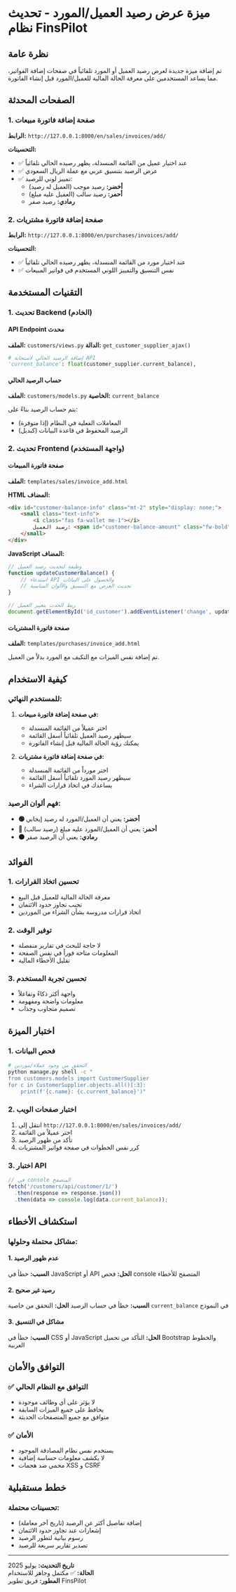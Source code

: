 # ميزة عرض رصيد العميل/المورد - تحديث نظام FinsPilot

## نظرة عامة

تم إضافة ميزة جديدة لعرض رصيد العميل أو المورد تلقائياً في صفحات إضافة الفواتير، مما يساعد المستخدمين على معرفة الحالة المالية للعميل/المورد قبل إنشاء الفاتورة.

## الصفحات المحدثة

### 1. صفحة إضافة فاتورة مبيعات
**الرابط:** `http://127.0.0.1:8000/en/sales/invoices/add/`

**التحسينات:**
- ✅ عند اختيار عميل من القائمة المنسدلة، يظهر رصيده الحالي تلقائياً
- ✅ عرض الرصيد بتنسيق عربي مع عملة الريال السعودي
- ✅ تمييز لوني للرصيد:
  - **أخضر:** رصيد موجب (العميل له رصيد)
  - **أحمر:** رصيد سالب (العميل عليه مبلغ)
  - **رمادي:** رصيد صفر

### 2. صفحة إضافة فاتورة مشتريات
**الرابط:** `http://127.0.0.1:8000/en/purchases/invoices/add/`

**التحسينات:**
- ✅ عند اختيار مورد من القائمة المنسدلة، يظهر رصيده الحالي تلقائياً
- ✅ نفس التنسيق والتمييز اللوني المستخدم في فواتير المبيعات

## التقنيات المستخدمة

### 1. تحديث Backend (الخادم)

#### API Endpoint محدث
**الملف:** `customers/views.py`
**الدالة:** `get_customer_supplier_ajax()`

```python
# إضافة الرصيد الحالي لاستجابة API
'current_balance': float(customer_supplier.current_balance),
```

#### حساب الرصيد الحالي 
**الملف:** `customers/models.py`
**الخاصية:** `current_balance`

يتم حساب الرصيد بناءً على:
- المعاملات الفعلية في النظام (إذا متوفرة)
- الرصيد المحفوظ في قاعدة البيانات (كبديل)

### 2. تحديث Frontend (واجهة المستخدم)

#### صفحة فاتورة المبيعات
**الملف:** `templates/sales/invoice_add.html`

**HTML المضاف:**
```html
<div id="customer-balance-info" class="mt-2" style="display: none;">
    <small class="text-info">
        <i class="fas fa-wallet me-1"></i>
        رصيد العميل: <span id="customer-balance-amount" class="fw-bold"></span>
    </small>
</div>
```

**JavaScript المضاف:**
```javascript
// وظيفة لتحديث رصيد العميل
function updateCustomerBalance() {
    // استدعاء API والحصول على البيانات
    // تحديث العرض مع التنسيق والألوان المناسبة
}

// ربط الحدث بتغيير العميل
document.getElementById('id_customer').addEventListener('change', updateCustomerBalance);
```

#### صفحة فاتورة المشتريات
**الملف:** `templates/purchases/invoice_add.html`

تم إضافة نفس الميزات مع التكيف مع المورد بدلاً من العميل.

## كيفية الاستخدام

### للمستخدم النهائي:

1. **في صفحة إضافة فاتورة مبيعات:**
   - اختر عميلاً من القائمة المنسدلة
   - سيظهر رصيد العميل تلقائياً أسفل القائمة
   - يمكنك رؤية الحالة المالية قبل إنشاء الفاتورة

2. **في صفحة إضافة فاتورة مشتريات:**
   - اختر مورداً من القائمة المنسدلة
   - سيظهر رصيد المورد تلقائياً أسفل القائمة
   - يساعدك في اتخاذ قرارات الشراء

### فهم ألوان الرصيد:

- **🟢 أخضر:** يعني أن العميل/المورد له رصيد إيجابي
- **🔴 أحمر:** يعني أن العميل/المورد عليه مبلغ (رصيد سالب)
- **⚫ رمادي:** يعني أن الرصيد صفر

## الفوائد

### 1. تحسين اتخاذ القرارات
- معرفة الحالة المالية للعميل قبل البيع
- تجنب تجاوز حدود الائتمان
- اتخاذ قرارات مدروسة بشأن الشراء من الموردين

### 2. توفير الوقت
- لا حاجة للبحث في تقارير منفصلة
- المعلومات متاحة فوراً في نفس الصفحة
- تقليل الأخطاء المالية

### 3. تحسين تجربة المستخدم
- واجهة أكثر ذكاءً وتفاعلاً
- معلومات واضحة ومفهومة
- تصميم متجاوب وجذاب

## اختبار الميزة

### 1. فحص البيانات
```bash
# التحقق من وجود عملاء/موردين
python manage.py shell -c "
from customers.models import CustomerSupplier
for c in CustomerSupplier.objects.all()[:3]:
    print(f'{c.name}: {c.current_balance}')"
```

### 2. اختبار صفحات الويب
1. انتقل إلى `http://127.0.0.1:8000/en/sales/invoices/add/`
2. اختر عميلاً من القائمة
3. تأكد من ظهور الرصيد
4. كرر نفس الخطوات في صفحة فواتير المشتريات

### 3. اختبار API
```javascript
// في console المتصفح
fetch('/customers/api/customer/1/')
  .then(response => response.json())
  .then(data => console.log(data.current_balance));
```

## استكشاف الأخطاء

### مشاكل محتملة وحلولها:

#### 1. عدم ظهور الرصيد
**السبب:** خطأ في JavaScript أو API
**الحل:** فحص console المتصفح للأخطاء

#### 2. رصيد غير صحيح
**السبب:** خطأ في حساب الرصيد
**الحل:** التحقق من خاصية `current_balance` في النموذج

#### 3. مشاكل في التنسيق
**السبب:** خطأ في CSS أو JavaScript
**الحل:** التأكد من تحميل Bootstrap والخطوط العربية

## التوافق والأمان

### ✅ التوافق مع النظام الحالي
- لا يؤثر على أي وظائف موجودة
- يحافظ على جميع الميزات السابقة
- متوافق مع جميع المتصفحات الحديثة

### ✅ الأمان
- يستخدم نفس نظام المصادقة الموجود
- لا يكشف معلومات حساسة إضافية
- محمي ضد هجمات XSS و CSRF

## خطط مستقبلية

### تحسينات محتملة:
- إضافة تفاصيل أكثر عن الرصيد (تاريخ آخر معاملة)
- إشعارات عند تجاوز حدود الائتمان
- رسوم بيانية لتطور الرصيد
- تصدير تقارير سريعة للرصيد

---

**تاريخ التحديث:** يوليو 2025  
**الحالة:** ✅ مكتمل وجاهز للاستخدام  
**المطور:** فريق تطوير FinsPilot
